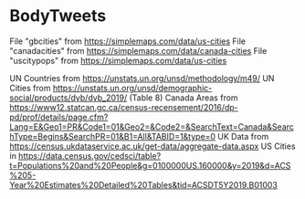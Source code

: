 # BodyTweets

File "gbcities" from https://simplemaps.com/data/us-cities
File "canadacities" from  https://simplemaps.com/data/canada-cities
File "uscitypops" from https://simplemaps.com/data/us-cities

UN Countries from https://unstats.un.org/unsd/methodology/m49/
UN Cities from https://unstats.un.org/unsd/demographic-social/products/dyb/dyb_2019/ (Table 8)
Canada Areas from https://www12.statcan.gc.ca/census-recensement/2016/dp-pd/prof/details/page.cfm?Lang=E&Geo1=PR&Code1=01&Geo2=&Code2=&SearchText=Canada&SearchType=Begins&SearchPR=01&B1=All&TABID=1&type=0
UK Data from https://census.ukdataservice.ac.uk/get-data/aggregate-data.aspx
US Cities in https://data.census.gov/cedsci/table?t=Populations%20and%20People&g=0100000US.160000&y=2019&d=ACS%205-Year%20Estimates%20Detailed%20Tables&tid=ACSDT5Y2019.B01003